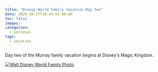 ```yaml
---
title: "Disney World Family Vacation Day Two"
date: 2020-10-27T18:43:03-06:00
toc: false
images:
categories:
  - personal
tags: 
  - vacation
---
```


Day two of the Murray family vacation begins at Disney's Magic Kingdom.

[![Walt Disney World Family Photo](/images/IMG_1068.jpg)](/images/IMG_1068.jpg)

